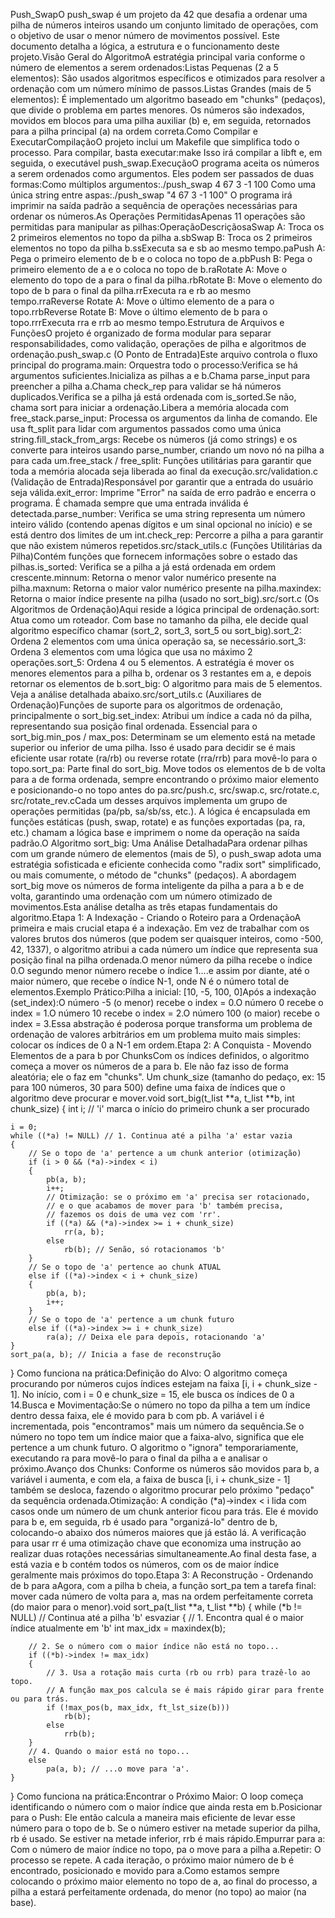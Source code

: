 Push_SwapO push_swap é um projeto da 42 que desafia a ordenar uma pilha de números inteiros usando um conjunto limitado de operações, com o objetivo de usar o menor número de movimentos possível. Este documento detalha a lógica, a estrutura e o funcionamento deste projeto.Visão Geral do AlgoritmoA estratégia principal varia conforme o número de elementos a serem ordenados:Listas Pequenas (2 a 5 elementos): São usados algoritmos específicos e otimizados para resolver a ordenação com um número mínimo de passos.Listas Grandes (mais de 5 elementos): É implementado um algoritmo baseado em "chunks" (pedaços), que divide o problema em partes menores. Os números são indexados, movidos em blocos para uma pilha auxiliar (b) e, em seguida, retornados para a pilha principal (a) na ordem correta.Como Compilar e ExecutarCompilaçãoO projeto inclui um Makefile que simplifica todo o processo. Para compilar, basta executar:make
Isso irá compilar a libft e, em seguida, o executável push_swap.ExecuçãoO programa aceita os números a serem ordenados como argumentos. Eles podem ser passados de duas formas:Como múltiplos argumentos:./push_swap 4 67 3 -1 100
Como uma única string entre aspas:./push_swap "4 67 3 -1 100"
O programa irá imprimir na saída padrão a sequência de operações necessárias para ordenar os números.As Operações PermitidasApenas 11 operações são permitidas para manipular as pilhas:OperaçãoDescriçãosaSwap A: Troca os 2 primeiros elementos no topo da pilha a.sbSwap B: Troca os 2 primeiros elementos no topo da pilha b.ssExecuta sa e sb ao mesmo tempo.paPush A: Pega o primeiro elemento de b e o coloca no topo de a.pbPush B: Pega o primeiro elemento de a e o coloca no topo de b.raRotate A: Move o elemento do topo de a para o final da pilha.rbRotate B: Move o elemento do topo de b para o final da pilha.rrExecuta ra e rb ao mesmo tempo.rraReverse Rotate A: Move o último elemento de a para o topo.rrbReverse Rotate B: Move o último elemento de b para o topo.rrrExecuta rra e rrb ao mesmo tempo.Estrutura de Arquivos e FunçõesO projeto é organizado de forma modular para separar responsabilidades, como validação, operações de pilha e algoritmos de ordenação.push_swap.c (O Ponto de Entrada)Este arquivo controla o fluxo principal do programa.main: Orquestra todo o processo:Verifica se há argumentos suficientes.Inicializa as pilhas a e b.Chama parse_input para preencher a pilha a.Chama check_rep para validar se há números duplicados.Verifica se a pilha já está ordenada com is_sorted.Se não, chama sort para iniciar a ordenação.Libera a memória alocada com free_stack.parse_input: Processa os argumentos da linha de comando. Ele usa ft_split para lidar com argumentos passados como uma única string.fill_stack_from_args: Recebe os números (já como strings) e os converte para inteiros usando parse_number, criando um novo nó na pilha a para cada um.free_stack / free_split: Funções utilitárias para garantir que toda a memória alocada seja liberada ao final da execução.src/validation.c (Validação de Entrada)Responsável por garantir que a entrada do usuário seja válida.exit_error: Imprime "Error" na saída de erro padrão e encerra o programa. É chamada sempre que uma entrada inválida é detectada.parse_number: Verifica se uma string representa um número inteiro válido (contendo apenas dígitos e um sinal opcional no início) e se está dentro dos limites de um int.check_rep: Percorre a pilha a para garantir que não existem números repetidos.src/stack_utils.c (Funções Utilitárias da Pilha)Contém funções que fornecem informações sobre o estado das pilhas.is_sorted: Verifica se a pilha a já está ordenada em ordem crescente.minnum: Retorna o menor valor numérico presente na pilha.maxnum: Retorna o maior valor numérico presente na pilha.maxindex: Retorna o maior índice presente na pilha (usado no sort_big).src/sort.c (Os Algoritmos de Ordenação)Aqui reside a lógica principal de ordenação.sort: Atua como um roteador. Com base no tamanho da pilha, ele decide qual algoritmo específico chamar (sort_2, sort_3, sort_5 ou sort_big).sort_2: Ordena 2 elementos com uma única operação sa, se necessário.sort_3: Ordena 3 elementos com uma lógica que usa no máximo 2 operações.sort_5: Ordena 4 ou 5 elementos. A estratégia é mover os menores elementos para a pilha b, ordenar os 3 restantes em a, e depois retornar os elementos de b.sort_big: O algoritmo para mais de 5 elementos. Veja a análise detalhada abaixo.src/sort_utils.c (Auxiliares de Ordenação)Funções de suporte para os algoritmos de ordenação, principalmente o sort_big.set_index: Atribui um índice a cada nó da pilha, representando sua posição final ordenada. Essencial para o sort_big.min_pos / max_pos: Determinam se um elemento está na metade superior ou inferior de uma pilha. Isso é usado para decidir se é mais eficiente usar rotate (ra/rb) ou reverse rotate (rra/rrb) para movê-lo para o topo.sort_pa: Parte final do sort_big. Move todos os elementos de b de volta para a de forma ordenada, sempre encontrando o próximo maior elemento e posicionando-o no topo antes do pa.src/push.c, src/swap.c, src/rotate.c, src/rotate_rev.cCada um desses arquivos implementa um grupo de operações permitidas (pa/pb, sa/sb/ss, etc.). A lógica é encapsulada em funções estáticas (push, swap, rotate) e as funções exportadas (pa, ra, etc.) chamam a lógica base e imprimem o nome da operação na saída padrão.O Algoritmo sort_big: Uma Análise DetalhadaPara ordenar pilhas com um grande número de elementos (mais de 5), o push_swap adota uma estratégia sofisticada e eficiente conhecida como "radix sort" simplificado, ou mais comumente, o método de "chunks" (pedaços). A abordagem sort_big move os números de forma inteligente da pilha a para a b e de volta, garantindo uma ordenação com um número otimizado de movimentos.Esta análise detalha as três etapas fundamentais do algoritmo.Etapa 1: A Indexação - Criando o Roteiro para a OrdenaçãoA primeira e mais crucial etapa é a indexação. Em vez de trabalhar com os valores brutos dos números (que podem ser quaisquer inteiros, como -500, 42, 1337), o algoritmo atribui a cada número um índice que representa sua posição final na pilha ordenada.O menor número da pilha recebe o índice 0.O segundo menor número recebe o índice 1....e assim por diante, até o maior número, que recebe o índice N-1, onde N é o número total de elementos.Exemplo Prático:Pilha a inicial: [10, -5, 100, 0]Após a indexação (set_index):O número -5 (o menor) recebe o index = 0.O número 0 recebe o index = 1.O número 10 recebe o index = 2.O número 100 (o maior) recebe o index = 3.Essa abstração é poderosa porque transforma um problema de ordenação de valores arbitrários em um problema muito mais simples: colocar os índices de 0 a N-1 em ordem.Etapa 2: A Conquista - Movendo Elementos de a para b por ChunksCom os índices definidos, o algoritmo começa a mover os números de a para b. Ele não faz isso de forma aleatória; ele o faz em "chunks". Um chunk_size (tamanho do pedaço, ex: 15 para 100 números, 30 para 500) define uma faixa de índices que o algoritmo deve procurar e mover.void	sort_big(t_list **a, t_list **b, int chunk_size)
{
	int	i; // 'i' marca o início do primeiro chunk a ser procurado

	i = 0;
	while ((*a) != NULL) // 1. Continua até a pilha 'a' estar vazia
	{
		// Se o topo de 'a' pertence a um chunk anterior (otimização)
		if (i > 0 && (*a)->index < i)
		{
			pb(a, b);
			i++;
            // Otimização: se o próximo em 'a' precisa ser rotacionado,
            // e o que acabamos de mover para 'b' também precisa,
            // fazemos os dois de uma vez com 'rr'.
			if ((*a) && (*a)->index >= i + chunk_size)
				rr(a, b);
			else
				rb(b); // Senão, só rotacionamos 'b'
		}
		// Se o topo de 'a' pertence ao chunk ATUAL
		else if ((*a)->index < i + chunk_size)
		{
			pb(a, b);
			i++;
		}
		// Se o topo de 'a' pertence a um chunk futuro
		else if ((*a)->index >= i + chunk_size)
			ra(a); // Deixa ele para depois, rotacionando 'a'
	}
	sort_pa(a, b); // Inicia a fase de reconstrução
}
Como funciona na prática:Definição do Alvo: O algoritmo começa procurando por números cujos índices estejam na faixa [i, i + chunk_size - 1]. No início, com i = 0 e chunk_size = 15, ele busca os índices de 0 a 14.Busca e Movimentação:Se o número no topo da pilha a tem um índice dentro dessa faixa, ele é movido para b com pb. A variável i é incrementada, pois "encontramos" mais um número da sequência.Se o número no topo tem um índice maior que a faixa-alvo, significa que ele pertence a um chunk futuro. O algoritmo o "ignora" temporariamente, executando ra para movê-lo para o final da pilha a e analisar o próximo.Avanço dos Chunks: Conforme os números são movidos para b, a variável i aumenta, e com ela, a faixa de busca [i, i + chunk_size - 1] também se desloca, fazendo o algoritmo procurar pelo próximo "pedaço" da sequência ordenada.Otimização: A condição (*a)->index < i lida com casos onde um número de um chunk anterior ficou para trás. Ele é movido para b e, em seguida, rb é usado para "organizá-lo" dentro de b, colocando-o abaixo dos números maiores que já estão lá. A verificação para usar rr é uma otimização chave que economiza uma instrução ao realizar duas rotações necessárias simultaneamente.Ao final desta fase, a está vazia e b contém todos os números, com os de maior índice geralmente mais próximos do topo.Etapa 3: A Reconstrução - Ordenando de b para aAgora, com a pilha b cheia, a função sort_pa tem a tarefa final: mover cada número de volta para a, mas na ordem perfeitamente correta (do maior para o menor).void	sort_pa(t_list **a, t_list **b)
{
	while (*b != NULL) // Continua até a pilha 'b' esvaziar
	{
		// 1. Encontra qual é o maior índice atualmente em 'b'
		int max_idx = maxindex(b);

		// 2. Se o número com o maior índice não está no topo...
		if ((*b)->index != max_idx)
		{
			// 3. Usa a rotação mais curta (rb ou rrb) para trazê-lo ao topo.
			// A função max_pos calcula se é mais rápido girar para frente ou para trás.
			if (!max_pos(b, max_idx, ft_lst_size(b)))
				rb(b);
			else
				rrb(b);
		}
		// 4. Quando o maior está no topo...
		else
			pa(a, b); // ...o move para 'a'.
	}
}
Como funciona na prática:Encontrar o Próximo Maior: O loop começa identificando o número com o maior índice que ainda resta em b.Posicionar para o Push: Ele então calcula a maneira mais eficiente de levar esse número para o topo de b. Se o número estiver na metade superior da pilha, rb é usado. Se estiver na metade inferior, rrb é mais rápido.Empurrar para a: Com o número de maior índice no topo, pa o move para a pilha a.Repetir: O processo se repete. A cada iteração, o próximo maior número de b é encontrado, posicionado e movido para a.Como estamos sempre colocando o próximo maior elemento no topo de a, ao final do processo, a pilha a estará perfeitamente ordenada, do menor (no topo) ao maior (na base).
